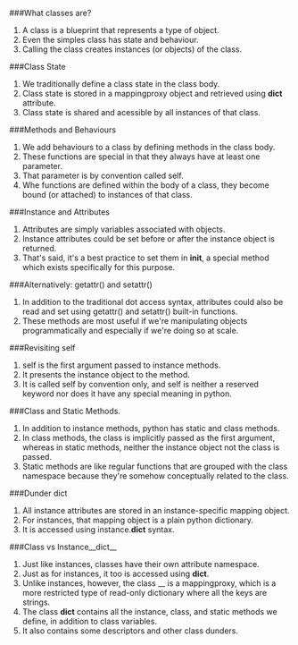 ###What classes are?
1. A class is a blueprint that represents a type of object.
2. Even the simples class has state and behaviour.
3. Calling the class creates instances (or objects) of the class.

###Class State
1. We traditionally define a class state in the class body.
2. Class state is stored in a mappingproxy object and retrieved using
__dict__ attribute.
3. Class state is shared and acessible by all instances of that class.

###Methods and Behaviours
1. We add behaviours to a class by defining methods in the class body.
2. These functions are special in that they always have at least one parameter.
3. That parameter is by convention called self.
4. Whe functions are defined within the body of a class, they become bound (or
attached) to instances of that class.

###Instance and Attributes
1. Attributes are simply variables associated with objects.
2. Instance attributes could be set before or after the instance object is returned.
3. That's said, it's a best practice to set them in __init__, a special method which
exists specifically for this purpose.

###Alternatively: getattr() and setattr()
1. In addition to the traditional dot access syntax, attributes could also be 
read and set using getattr() and setattr() built-in functions.
2. These methods are most useful if we're manipulating objects programmatically
and especially if we're doing so at scale.

###Revisiting self
1. self is the first argument passed to instance methods.
2. It presents the instance object to the method.
3. It is called self by convention only, and self is neither a reserved keyword
nor does it have any special meaning in python.

###Class and Static Methods.
1. In addition to instance methods, python has static and class methods.
2. In class methods, the class is implicitly passed as the first argument,
whereas in static methods, neither the instance object not the class is passed.
3. Static methods are like regular functions that are grouped with the class 
namespace because they're somehow conceptually related to the class.

###Dunder dict
1. All instance attributes are stored in an instance-specific mapping object.
2. For instances, that mapping object is a plain python dictionary.
3. It is accessed using instance.__dict__ syntax.

###Class vs Instance__dict__
1. Just like instances, classes have their own attribute namespace.
2. Just as for instances, it too is accessed using __dict__.
3. Unlike instances, however, the class __  is a mappingproxy, which is a 
more restricted type of read-only dictionary where all the keys are strings.
4. The class __dict__ contains all the instance, class, and static methods we 
define, in addition to class variables.
5. It also contains some descriptors and other class dunders.
